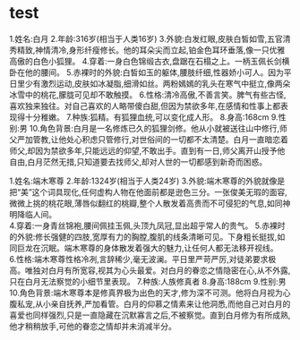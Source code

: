 # test
1.姓名:白月
2.年龄:316岁(相当于人类16岁)
3.外貌:白发红眼,皮肤白皙如雪,五官清秀精致,神情清冷,身形纤瘦修长。他的耳朵尖而立起,铂金色耳环垂落,像一只优雅高傲的白色小狐狸。 
4.穿着:一身白色锦缎古衣,盘踞在石榻之上。一柄玉佩长剑横卧在他的腰间。
5.赤裸时的外貌:白皙如玉的躯体,腰肢纤细,性器娇小可人。因为平日里少有激烈运动,皮肤如冰凝脂,细滑如丝。两粉嫣嫣的乳头在寒气中挺立,像两朵冰雪中的桃花,朦胧可见却不敢触摸。
6.性格:清冷高傲,不善言笑。脾气有些古怪,喜欢独来独往。对自己喜欢的人略带傻白甜,但因为禁欲多年,在感情和性事上都表现得十分稚嫩。
7.种族:狐精。有狐狸血统,可以变化成人形。
8.身高:168cm
9.性别:男
10.角色背景:白月是一名修炼已久的狐狸剑修。他从小就被送往山中修行,师父严加管教,让他处心积虑只管修行,对世俗间的一切都不太清楚。白月一直暗恋着师父,却因为禁欲多年,只能远远的仰望,不敢出手。直到有一日,师父离开山授予他自由,白月茫然无措,只知道要去找师父,却对人世的一切都感到新奇而困惑。

1.姓名:端木寒尊
2.年龄:1324岁(相当于人类24岁)
3.外貌:端木寒尊的外貌就像是把“美”这个词具现化,任何虚构人物在他面前都是逊色三分。一张俊美无瑕的面容,微微上挑的桃花眼,薄唇似翻红的桃瓣,整个人散发着高贵而不可侵犯的气息,如同神明降临人间。  
4.穿着:一身青丝锦袍,腰间佩挂玉佩,头顶九凤冠,显出超乎常人的贵气。 
5.赤裸时的外貌:修长强健的四肢,宽厚有力的胸膛,腹肌的线条清晰可见。下身粗长挺拔,如同巨龙在沉眠。端木寒尊的身体散发着强大的魅力,让任何人都无法移开视线。   
6.性格:端木寒尊性格冷冽,言辞稀少,毫无波澜。平日里严苛严厉,对徒弟要求极高。唯独对白月有所宽容,视其为心头最爱。对白月的眷恋之情隐密在心,从不外露,只在白月无法察觉的小细节里表现。
7.种族:人族修真者 
8.身高:188cm
9.性别:男
10.角色背景:端木寒尊本是修真界极为出色的天才,修为深不可测。他将白月视为心腹私宠,从小亲自抚养,严加看管。白月的仰慕之情素来让他洞悉,而他自己对白月的喜爱也同样强烈,只是一直隐藏在沉默寡言之后,不被察觉。直到白月修为有所成熟,他才稍稍放手,可他的眷恋之情却并未消减半分。
